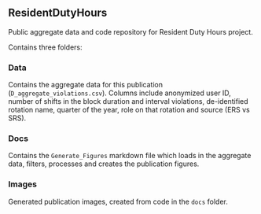 ## ResidentDutyHours

Public aggregate data and code repository for Resident Duty Hours project.

Contains three folders:

### Data

Contains the aggregate data for this publication (`D_aggregate_violations.csv`). Columns include anonymized user ID, number of shifts in the block duration and interval violations, de-identified rotation name, quarter of the year, role on that rotation and source (ERS vs SRS). 

### Docs

Contains the `Generate_Figures` markdown file which loads in the aggregate data, filters, processes and creates the publication figures. 

### Images

Generated publication images, created from code in the `docs` folder.


